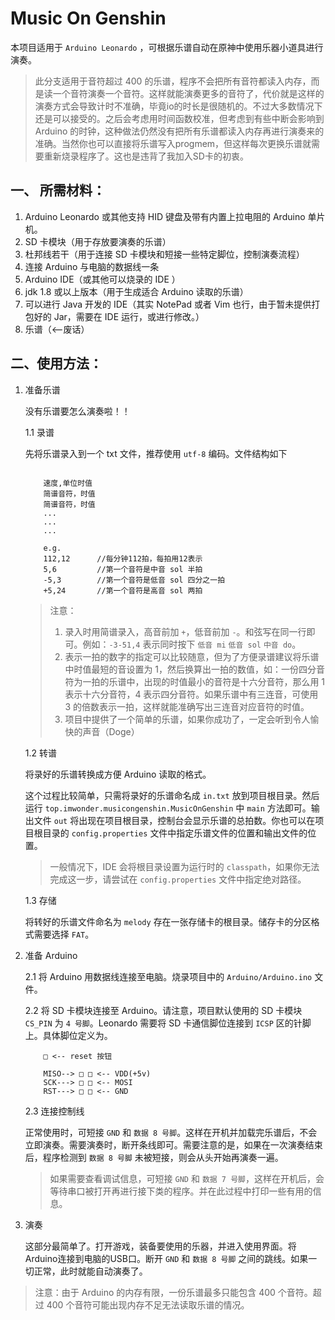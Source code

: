 # Music On Genshin

本项目适用于 `Arduino Leonardo` ，可根据乐谱自动在原神中使用乐器小道具进行演奏。

> 此分支适用于音符超过 400 的乐谱，程序不会把所有音符都读入内存，而是读一个音符演奏一个音符。这样就能演奏更多的音符了，代价就是这样的演奏方式会导致计时不准确，毕竟io的时长是很随机的。不过大多数情况下还是可以接受的。之后会考虑用时间函数校准，但考虑到有些中断会影响到 Arduino 的时钟，这种做法仍然没有把所有乐谱都读入内存再进行演奏来的准确。当然你也可以直接将乐谱写入progmem，但这样每次更换乐谱就需要重新烧录程序了。这也是违背了我加入SD卡的初衷。

## 一、 所需材料：

1. Arduino Leonardo 或其他支持 HID 键盘及带有内置上拉电阻的 Arduino 单片机。
2. SD 卡模块（用于存放要演奏的乐谱）
3. 杜邦线若干（用于连接 SD 卡模块和短接一些特定脚位，控制演奏流程）
4. 连接 Arduino 与电脑的数据线一条
5. Arduino IDE（或其他可以烧录的 IDE ）
6. jdk 1.8 或以上版本（用于生成适合 Arduino 读取的乐谱）
7. 可以进行 Java 开发的 IDE（其实 NotePad 或者 Vim 也行，由于暂未提供打包好的 Jar，需要在 IDE 运行，或进行修改。）
8. 乐谱（<--废话）

## 二、使用方法：

1. 准备乐谱

    没有乐谱要怎么演奏啦！！

    1.1 录谱

    先将乐谱录入到一个 txt 文件，推荐使用 `utf-8` 编码。文件结构如下

    ```text

        速度,单位时值
        简谱音符，时值
        简谱音符，时值
        ...
        ...
        ...

        e.g.
        112,12      //每分钟112拍，每拍用12表示
        5,6         //第一个音符是中音 sol 半拍
        -5,3        //第一个音符是低音 sol 四分之一拍
        +5,24       //第一个音符是高音 sol 两拍

    ```

    > 注意：
    >
    > 1. 录入时用简谱录入，高音前加 `+`，低音前加 `-`。和弦写在同一行即可。例如：`-3-51,4` 表示同时按下 `低音 mi` `低音 sol` `中音 do`。
    > 2. 表示一拍的数字的指定可以比较随意，但为了方便录谱建议将乐谱中时值最短的音设置为 1，然后换算出一拍的数值，如：一份四分音符为一拍的乐谱中，出现的时值最小的音符是十六分音符，那么用 1 表示十六分音符，4 表示四分音符。如果乐谱中有三连音，可使用 3 的倍数表示一拍，这样就能准确写出三连音对应音符的时值。
    > 3. 项目中提供了一个简单的乐谱，如果你成功了，一定会听到令人愉快的声音（Doge）

    1.2 转谱

    将录好的乐谱转换成方便 Arduino 读取的格式。

    这个过程比较简单，只需将录好的乐谱命名成 `in.txt` 放到项目根目录。然后运行 `top.imwonder.musicongenshin.MusicOnGenshin` 中 `main` 方法即可。输出文件 `out` 将出现在项目根目录，控制台会显示乐谱的总拍数。你也可以在项目根目录的 `config.properties` 文件中指定乐谱文件的位置和输出文件的位置。

    > 一般情况下，IDE 会将根目录设置为运行时的 `classpath`，如果你无法完成这一步，请尝试在 `config.properties` 文件中指定绝对路径。

    1.3 存储

    将转好的乐谱文件命名为 `melody` 存在一张存储卡的根目录。储存卡的分区格式需要选择 `FAT`。

2. 准备 Arduino

    2.1 将 Arduino 用数据线连接至电脑。烧录项目中的 `Arduino/Arduino.ino` 文件。

    2.2 将 SD 卡模块连接至 Arduino。请注意，项目默认使用的 SD 卡模块`CS_PIN` 为 `4 号脚`。Leonardo 需要将 SD 卡通信脚位连接到 `ICSP` 区的针脚上。具体脚位定义为。

    ```
        □ <-- reset 按钮

        MISO--> □ □ <-- VDD(+5v)
        SCK---> □ □ <-- MOSI
        RST---> □ □ <-- GND

    ```
    2.3 连接控制线

    正常使用时，可短接 `GND` 和 `数据 8 号脚`。这样在开机并加载完乐谱后，不会立即演奏。需要演奏时，断开条线即可。需要注意的是，如果在一次演奏结束后，程序检测到 `数据 8 号脚` 未被短接，则会从头开始再演奏一遍。

    > 如果需要查看调试信息，可短接 `GND` 和 `数据 7 号脚`，这样在开机后，会等待串口被打开再进行接下类的程序。并在此过程中打印一些有用的信息。

3. 演奏

    这部分最简单了。打开游戏，装备要使用的乐器，并进入使用界面。将Arduino连接到电脑的USB口。断开 `GND` 和 `数据 8 号脚` 之间的跳线。如果一切正常，此时就能自动演奏了。

> 注意：由于 Arduino 的内存有限，一份乐谱最多只能包含 400 个音符。超过 400 个音符可能出现内存不足无法读取乐谱的情况。